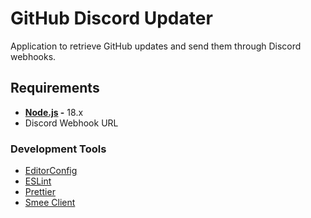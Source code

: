 # GitHub Discord Updater

Application to retrieve GitHub updates and send them through Discord webhooks.

## Requirements

- **[Node.js](https://nodejs.org/en/) -** 18.x
- Discord Webhook URL

### Development Tools

- [EditorConfig](https://editorconfig.org/)
- [ESLint](https://eslint.org/)
- [Prettier](https://prettier.io/)
- [Smee Client](https://smee.io/)
